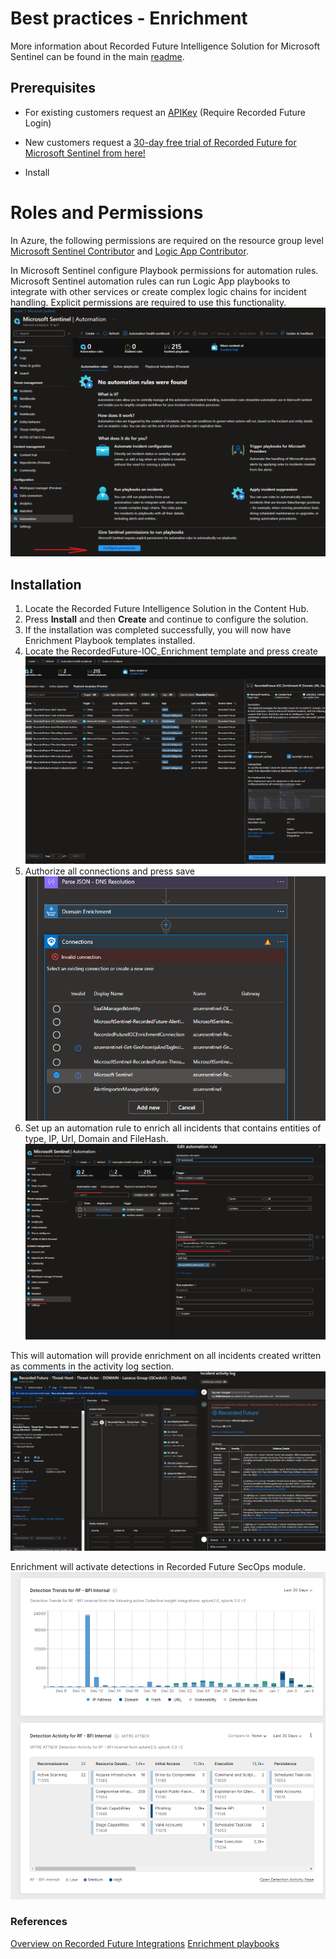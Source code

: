 # Best practices - Enrichment 
More information about Recorded Future Intelligence Solution for Microsoft Sentinel can be found in the main [readme](../readme.md).

## Prerequisites
* For existing customers request an [APIKey](https://support.recordedfuture.com/hc/en-us/requests/new?ticket_form_id=360002422674) (Require Recorded Future Login)
* New customers request a [30-day free trial of Recorded Future for Microsoft Sentinel from here!](https://go.recordedfuture.com/microsoft-azure-sentinel-free-trial?utm_campaign=&utm_source=microsoft&utm_medium=gta)

* Install 

# Roles and Permissions 
In Azure, the following permissions are required on the resource group level [Microsoft Sentinel Contributor](https://learn.microsoft.com/en-us/azure/role-based-access-control/built-in-roles#microsoft-sentinel-contributor) and [Logic App Contributor](https://learn.microsoft.com/en-us/azure/role-based-access-control/built-in-roles#logic-app-contributor).

In Microsoft Sentinel configure Playbook permissions for automation rules. 
Microsoft Sentinel automation rules can run Logic App playbooks to integrate with other services or create complex logic chains for incident handling. Explicit permissions are required to use this functionality.
![](Images/permissions.png)

## Installation
1. Locate the Recorded Future Intelligence Solution in the Content Hub.
1. Press **Install** and then **Create** and continue to configure the solution.  
1. If the installation was completed successfully, you will now have Enrichment Playbook templates installed.
1. Locate the RecordedFuture-IOC_Enrichment template and press create
   ![](Images/playbookInstallation.png)
1. Authorize all connections and press save
   ![](Images/auth.png)
1. Set up an automation rule to enrich all incidents that contains entities of type, IP, Url, Domain and FileHash.
   ![](Images/automation.png)


This will automation will provide enrichment on all incidents created written as comments in the activity log section.
![](Images/incidentComment.png)

Enrichment will activate detections in Recorded Future SecOps module.
 ![](Images/secops.png)


### References
[Overview on Recorded Future Integrations](../../readme.md)
[Enrichment playbooks](./readme.md)
